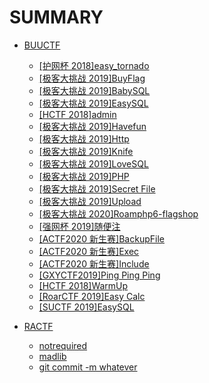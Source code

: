 # SUMMARY

* [BUUCTF](/BUUCTF)
    * [[护网杯 2018]easy_tornado](/BUUCTF/%5B%E6%8A%A4%E7%BD%91%E6%9D%AF%202018%5Deasy_tornado.md)
    * [[极客大挑战 2019]BuyFlag](/BUUCTF/%5B%E6%9E%81%E5%AE%A2%E5%A4%A7%E6%8C%91%E6%88%98%202019%5DBuyFlag.md)
    * [[极客大挑战 2019]BabySQL](/BUUCTF/%5B%E6%9E%81%E5%AE%A2%E5%A4%A7%E6%8C%91%E6%88%98%202019%5DBabySQL.md)
    * [[极客大挑战 2019]EasySQL](/BUUCTF/%5B%E6%9E%81%E5%AE%A2%E5%A4%A7%E6%8C%91%E6%88%98%202019%5DEasySQL.MD)
    * [[HCTF 2018]admin](/BUUCTF/%5BHCTF%202018%5Dadmin.md)
    * [[极客大挑战 2019]Havefun](/BUUCTF/%5B%E6%9E%81%E5%AE%A2%E5%A4%A7%E6%8C%91%E6%88%98%202019%5DHavefun.MD)
    * [[极客大挑战 2019]Http](/BUUCTF/%5B%E6%9E%81%E5%AE%A2%E5%A4%A7%E6%8C%91%E6%88%98%202019%5DHttp.md)
    * [[极客大挑战 2019]Knife](/BUUCTF/%5B%E6%9E%81%E5%AE%A2%E5%A4%A7%E6%8C%91%E6%88%98%202019%5DKnife.MD)
    * [[极客大挑战 2019]LoveSQL](/BUUCTF/%5B%E6%9E%81%E5%AE%A2%E5%A4%A7%E6%8C%91%E6%88%98%202019%5DLoveSQL.MD)
    * [[极客大挑战 2019]PHP](/BUUCTF/%5B%E6%9E%81%E5%AE%A2%E5%A4%A7%E6%8C%91%E6%88%98%202019%5DPHP.md)
    * [[极客大挑战 2019]Secret File](/BUUCTF/%5B%E6%9E%81%E5%AE%A2%E5%A4%A7%E6%8C%91%E6%88%98%202019%5DSecret%20File.MD)
    * [[极客大挑战 2019]Upload](/BUUCTF/%5B%E6%9E%81%E5%AE%A2%E5%A4%A7%E6%8C%91%E6%88%98%202019%5DUpload.md)
    * [[极客大挑战 2020]Roamphp6-flagshop](/BUUCTF/%5B%E6%9E%81%E5%AE%A2%E5%A4%A7%E6%8C%91%E6%88%98%202020%5DRoamphp6-flagshop.md)
    * [[强网杯 2019]随便注](/BUUCTF/%5B%E5%BC%BA%E7%BD%91%E6%9D%AF%202019%5D%E9%9A%8F%E4%BE%BF%E6%B3%A8.MD)
    * [[ACTF2020 新生赛]BackupFile](/BUUCTF/%5BACTF2020%20%E6%96%B0%E7%94%9F%E8%B5%9B%5DBackupFile.md)
    * [[ACTF2020 新生赛]Exec](/BUUCTF/%5BACTF2020%20%E6%96%B0%E7%94%9F%E8%B5%9B%5DExec.MD)
    * [[ACTF2020 新生赛]Include](/BUUCTF/%5BACTF2020%20%E6%96%B0%E7%94%9F%E8%B5%9B%5DInclude.MD)
    * [[GXYCTF2019]Ping Ping Ping](/BUUCTF/%5BGXYCTF2019%5DPing%20Ping%20Ping.MD)
    * [[HCTF 2018]WarmUp](/BUUCTF/%5BHCTF%202018%5DWarmUp.MD)
    * [[RoarCTF 2019]Easy Calc](/BUUCTF/%5BRoarCTF%202019%5DEasy%20Calc.md)
    * [[SUCTF 2019]EasySQL](/BUUCTF/%5BSUCTF%202019%5DEasySQL.MD)

* [RACTF](/RACTF)
    * [notrequired](/RACTF/notrequired.md)
    * [madlib](/RACTF/madlib.md)
    * [git commit -m whatever](/RACTF/git%20commit%20-m%20whatever.md)